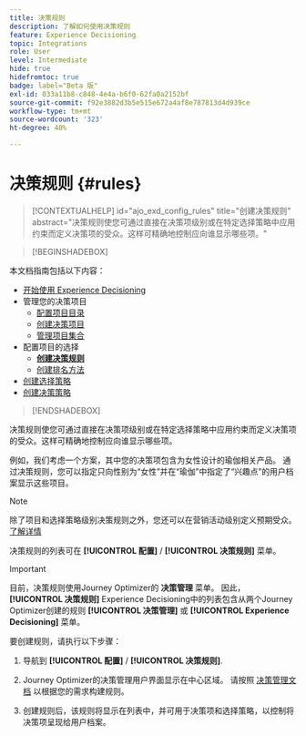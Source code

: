 ```yaml
---
title: 决策规则
description: 了解如何使用决策规则
feature: Experience Decisioning
topic: Integrations
role: User
level: Intermediate
hide: true
hidefromtoc: true
badge: label="Beta 版"
exl-id: 033a11b8-c848-4e4a-b6f0-62fa0a2152bf
source-git-commit: f92e3882d3b5e515e672a4af8e787813d4d939ce
workflow-type: tm+mt
source-wordcount: '323'
ht-degree: 40%

---
```


# 决策规则 {#rules}

>[!CONTEXTUALHELP]
>id="ajo_exd_config_rules"
>title="创建决策规则"
>abstract="决策规则使您可通过直接在决策项级别或在特定选择策略中应用约束而定义决策项的受众。这样可精确地控制应向谁显示哪些项。"

>[!BEGINSHADEBOX]

本文档指南包括以下内容：

* [开始使用 Experience Decisioning](gs-experience-decisioning.md)
* 管理您的决策项目
   * [配置项目目录](catalogs.md)
   * [创建决策项目](items.md)
   * [管理项目集合](collections.md)
* 配置项目的选择
   * **[创建决策规则](rules.md)**
   * [创建排名方法](ranking.md)
* [创建选择策略](selection-strategies.md)
* [创建决策策略](create-decision.md)

>[!ENDSHADEBOX]

决策规则使您可通过直接在决策项级别或在特定选择策略中应用约束而定义决策项的受众。这样可精确地控制应向谁显示哪些项。

例如，我们考虑一个方案，其中您的决策项包含为女性设计的瑜伽相关产品。 通过决策规则，您可以指定只向性别为“女性”并在“瑜伽”中指定了“兴趣点”的用户档案显示这些项目。

>[!NOTE]
>
>除了项目和选择策略级别决策规则之外，您还可以在营销活动级别定义预期受众。 [了解详情](../campaigns/create-campaign.md#audience)


决策规则的列表可在 **[!UICONTROL 配置]** / **[!UICONTROL 决策规则]** 菜单。

<!--![](assets/decision-rules-list.png)-->

>[!IMPORTANT]
>
>目前，决策规则使用Journey Optimizer的 **决策管理** 菜单。 因此， **[!UICONTROL 决策规则]** Experience Decisioning中的列表包含从两个Journey Optimizer创建的规则 **[!UICONTROL 决策管理]** 或 **[!UICONTROL Experience Decisioning]** 菜单。

要创建规则，请执行以下步骤：

1. 导航到 **[!UICONTROL 配置]** / **[!UICONTROL 决策规则]**.
1. Journey Optimizer的决策管理用户界面显示在中心区域。 请按照 [决策管理文档](../offers/offer-library/creating-decision-rules.md) 以根据您的需求构建规则。

1. 创建规则后，该规则将显示在列表中，并可用于决策项和选择策略，以控制将决策项呈现给用户档案。
